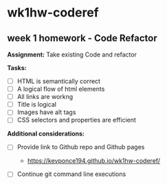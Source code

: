# wk1hw-coderef 

## week 1 homework - Code Refactor

**Assignment:** Take existing Code and refactor

**Tasks:**

- [ ] HTML is semantically correct
- [ ] A logical flow of html elements
- [ ] All links are workng
- [ ] Title is logical
- [ ] Images have alt tags
- [ ] CSS selectors and properties are efficient

**Additional considerations:**

- [ ] Provide link to Github repo and Github pages
    * https://kevponce194.github.io/wk1hw-coderef/
- [ ] Continue git command line executions

